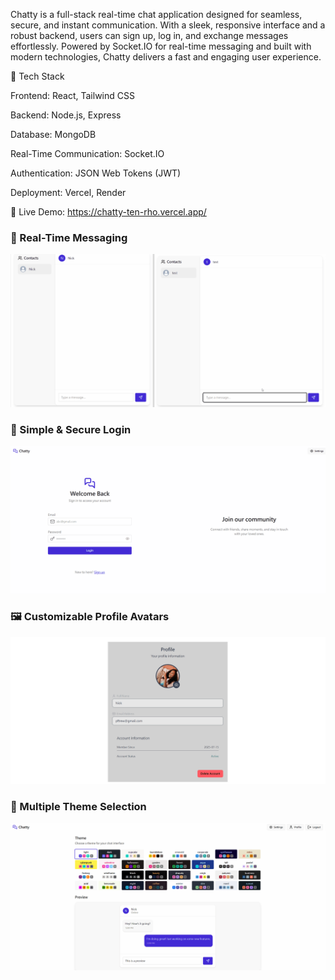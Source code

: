 
Chatty is a full-stack real-time chat application designed for seamless, secure, and instant communication. With a sleek, responsive interface and a robust backend, users can sign up, log in, and exchange messages effortlessly. Powered by Socket.IO for real-time messaging and built with modern technologies, Chatty delivers a fast and engaging user experience.

🚀 Tech Stack





Frontend: React, Tailwind CSS



Backend: Node.js, Express



Database: MongoDB



Real-Time Communication: Socket.IO



Authentication: JSON Web Tokens (JWT)



Deployment: Vercel, Render


🔗 Live Demo: https://chatty-ten-rho.vercel.app/

### 💬 Real-Time Messaging
![Demo 1](./frontend/assets/chat.gif)

### 🔐 Simple & Secure Login
![Demo 2](./frontend/assets/login.gif)

### 🖼️ Customizable Profile Avatars
![Demo 3](./frontend/assets/change-photo.gif)

### 🎨 Multiple Theme Selection
![Demo 4](./frontend/assets/themes.gif)


